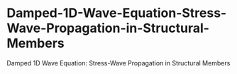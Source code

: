 # Damped-1D-Wave-Equation-Stress-Wave-Propagation-in-Structural-Members
Damped 1D Wave Equation: Stress-Wave Propagation in Structural Members
